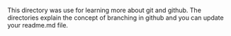 This directory was use for learning more about git and github.
The directories explain the concept of branching in github and you can update your readme.md file.
